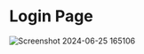 # Login Page

![Screenshot 2024-06-25 165106](https://github.com/Lucas-Ramires/Making-Pages/assets/120321623/2bbfcd55-c6fd-4504-abdf-b39c7d6454be)
